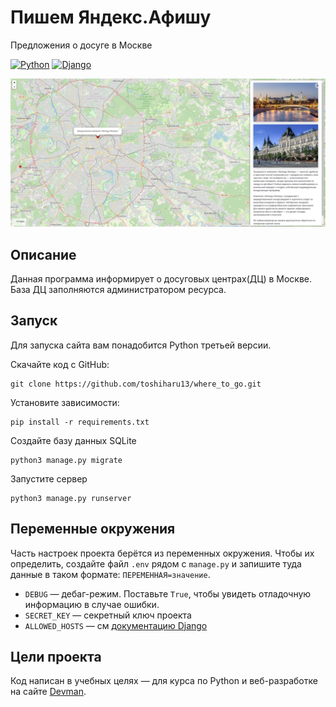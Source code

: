 # Пишем Яндекс.Афишу
Предложения о досуге в Москве

[![Python](https://img.shields.io/badge/-Python-464646?style=flat-square&logo=Python)](https://www.python.org/)
[![Django](https://img.shields.io/badge/-Django-464646?style=flat-square&logo=Django)](https://www.djangoproject.com/)

![screenshot](screenshots/site.png)

## Описание
Данная программа информирует о досуговых центрах(ДЦ) в Москве. База ДЦ заполняются администратором ресурса.

## Запуск
Для запуска сайта вам понадобится Python третьей версии.

Скачайте код с GitHub:

```shell
git clone https://github.com/toshiharu13/where_to_go.git
```

Установите зависимости:

```shell
pip install -r requirements.txt
```

Создайте базу данных SQLite

```shell
python3 manage.py migrate
```

Запустите сервер

```shell
python3 manage.py runserver
```
## Переменные окружения
Часть настроек проекта берётся из переменных окружения. Чтобы их определить, создайте файл `.env` рядом с `manage.py` и запишите туда данные в таком формате: `ПЕРЕМЕННАЯ=значение`.

- `DEBUG` — дебаг-режим. Поставьте `True`, чтобы увидеть отладочную информацию в случае ошибки.
- `SECRET_KEY` — секретный ключ проекта
- `ALLOWED_HOSTS` — см [документацию Django](https://docs.djangoproject.com/en/3.1/ref/settings/#allowed-hosts)

## Цели проекта

Код написан в учебных целях — для курса по Python и веб-разработке на сайте [Devman](https://dvmn.org).
